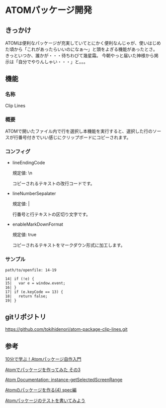 # ATOMパッケージ開発

## きっかけ

ATOMは便利なパッケージが充実していてとにかく便利なんじゃが、使いはじめた頃から「これがあったらいいのになぁ〜」と頭をよぎる機能があったとさ。
きっといつか、誰かが・・・待ちわびて幾星霜。
今朝やっと届いた神様から掲示は「自分でやりんしゃい・・・」と。。。

## 機能

### 名称

Clip Lines

### 概要

ATOMで開いたファイル内で行を選択し本機能を実行すると、選択した行のソースが行番号付きでいい感じにクリップボードにコピーされます。

### コンフィグ

- lineEndingCode

  規定値: \n

  コピーされるテキストの改行コードです。

- lineNumberSepalater

  規定値: |

  行番号と行テキストの区切り文字です。

- enableMarkDownFormat

  規定値: true

  コピーされるテキストをマークダウン形式に加工します。

### サンプル

```
path/to/openfile: 14-19

14| if (!e) {
15|   var e = window.event;
16| }
17| if (e.keyCode == 13) {
18|   return false;
19| }
```

## gitリポジトリ

https://github.com/tokihidenori/atom-package-clip-lines.git

## 参考

[10分で学ぶ！Atomパッケージ自作入門](https://qiita.com/akisame338/items/034476debbd0ae251c0f)

[Atomでパッケージを作ってみた その3](https://qiita.com/tajihiro/items/f6e987ce49f5714e76cd)

[Atom Documentation: instance-getSelectedScreenRange](https://flight-manual.atom.io/api/v1.9.4/TextEditor/#instance-getSelectedScreenRange)

[Atomのパッケージを作る(4) spec編](http://uraway.hatenablog.com/entry/2015/12/15/Atom%E3%81%AE%E3%83%91%E3%83%83%E3%82%B1%E3%83%BC%E3%82%B8%E3%82%92%E4%BD%9C%E3%82%8B%EF%BC%88%EF%BC%94%EF%BC%89spec%E7%B7%A8)

[Atomパッケージのテストを書いてみよう](https://qiita.com/Kesin11/items/a66a2b49571b05deb430)
